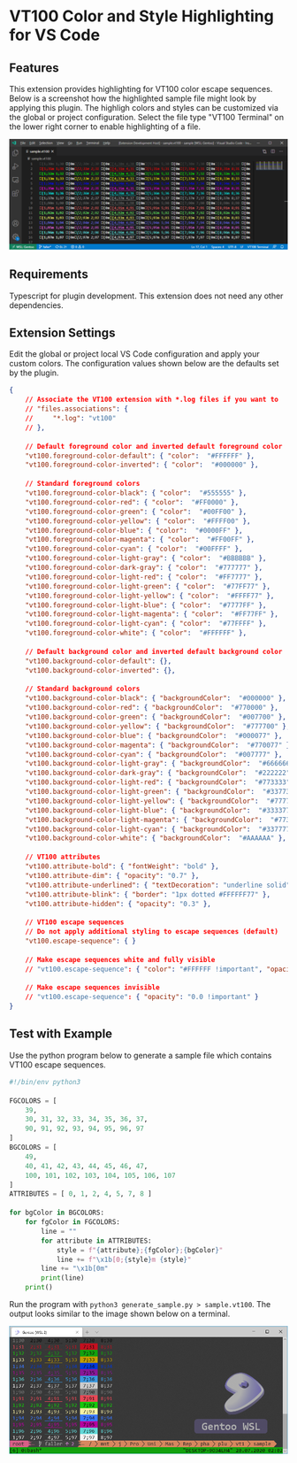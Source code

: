 # VT100 Color and Style Highlighting for VS Code

## Features

This extension provides highlighting for VT100 color escape sequences.
Below is a screenshot how the highlighted sample file might look by applying this plugin.
The highligh colors and styles can be customized via the global or project configuration.
Select the file type "VT100 Terminal" on the lower right corner to enable highlighting of a file.

![Example Result](sample/ExampleResult.png)

## Requirements

Typescript for plugin development.
This extension does not need any other dependencies.

## Extension Settings

Edit the global or project local VS Code configuration and apply your custom colors.
The configuration values shown below are the defaults set by the plugin.

```json
{
    // Associate the VT100 extension with *.log files if you want to
    // "files.associations": {
    //     "*.log": "vt100"
    // },

    // Default foreground color and inverted default foreground color
    "vt100.foreground-color-default": { "color":  "#FFFFFF" },
    "vt100.foreground-color-inverted": { "color":  "#000000" },

    // Standard foreground colors
    "vt100.foreground-color-black": { "color":  "#555555" },
    "vt100.foreground-color-red": { "color":  "#FF0000" },
    "vt100.foreground-color-green": { "color":  "#00FF00" },
    "vt100.foreground-color-yellow": { "color":  "#FFFF00" },
    "vt100.foreground-color-blue": { "color":  "#0000FF" },
    "vt100.foreground-color-magenta": { "color":  "#FF00FF" },
    "vt100.foreground-color-cyan": { "color":  "#00FFFF" },
    "vt100.foreground-color-light-gray": { "color":  "#BBBBBB" },
    "vt100.foreground-color-dark-gray": { "color":  "#777777" },
    "vt100.foreground-color-light-red": { "color":  "#FF7777" },
    "vt100.foreground-color-light-green": { "color":  "#77FF77" },
    "vt100.foreground-color-light-yellow": { "color":  "#FFFF77" },
    "vt100.foreground-color-light-blue": { "color":  "#7777FF" },
    "vt100.foreground-color-light-magenta": { "color":  "#FF77FF" },
    "vt100.foreground-color-light-cyan": { "color":  "#77FFFF" },
    "vt100.foreground-color-white": { "color":  "#FFFFFF" },

    // Default background color and inverted default background color
    "vt100.background-color-default": {},
    "vt100.background-color-inverted": {},

    // Standard background colors
    "vt100.background-color-black": { "backgroundColor":  "#000000" },
    "vt100.background-color-red": { "backgroundColor":  "#770000" },
    "vt100.background-color-green": { "backgroundColor":  "#007700" },
    "vt100.background-color-yellow": { "backgroundColor":  "#777700" },
    "vt100.background-color-blue": { "backgroundColor":  "#000077" },
    "vt100.background-color-magenta": { "backgroundColor":  "#770077" },
    "vt100.background-color-cyan": { "backgroundColor":  "#007777" },
    "vt100.background-color-light-gray": { "backgroundColor":  "#666666" },
    "vt100.background-color-dark-gray": { "backgroundColor":  "#222222" },
    "vt100.background-color-light-red": { "backgroundColor":  "#773333" },
    "vt100.background-color-light-green": { "backgroundColor":  "#337733" },
    "vt100.background-color-light-yellow": { "backgroundColor":  "#777733" },
    "vt100.background-color-light-blue": { "backgroundColor":  "#333377" },
    "vt100.background-color-light-magenta": { "backgroundColor":  "#773377" },
    "vt100.background-color-light-cyan": { "backgroundColor":  "#337777" },
    "vt100.background-color-white": { "backgroundColor":  "#AAAAAA" },

    // VT100 attributes
    "vt100.attribute-bold": { "fontWeight": "bold" },
    "vt100.attribute-dim": { "opacity": "0.7" },
    "vt100.attribute-underlined": { "textDecoration": "underline solid" },
    "vt100.attribute-blink": { "border": "1px dotted #FFFFFF77" },
    "vt100.attribute-hidden": { "opacity": "0.3" },

    // VT100 escape sequences
    // Do not apply additional styling to escape sequences (default)
    "vt100.escape-sequence": { }

    // Make escape sequences white and fully visible
    // "vt100.escape-sequence": { "color": "#FFFFFF !important", "opacity": "1.0 !important"  }

    // Make escape sequences invisible
    // "vt100.escape-sequence": { "opacity": "0.0 !important" }
}
```

## Test with Example

Use the python program below to generate a sample file which contains VT100 escape sequences.

```python
#!/bin/env python3

FGCOLORS = [
    39,
	30, 31, 32, 33, 34, 35, 36, 37,
	90, 91, 92, 93, 94, 95, 96, 97
]
BGCOLORS = [
    49,
    40, 41, 42, 43, 44, 45, 46, 47,
    100, 101, 102, 103, 104, 105, 106, 107
]
ATTRIBUTES = [ 0, 1, 2, 4, 5, 7, 8 ]

for bgColor in BGCOLORS:
    for fgColor in FGCOLORS:
        line = ""
        for attribute in ATTRIBUTES:
            style = f"{attribute};{fgColor};{bgColor}"
            line += f"\x1b[0;{style}m {style}"
        line += "\x1b[0m"
        print(line)
    print()
```

Run the program with `python3 generate_sample.py > sample.vt100`.
The output looks similar to the image shown below on a terminal.

![Example Result on a Terminal](sample/ExampleSource.png)
